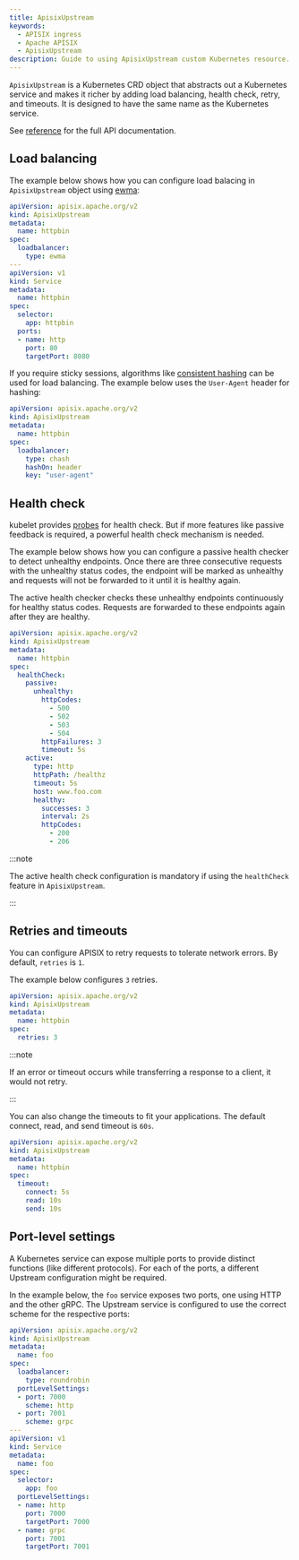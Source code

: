 ```yaml
---
title: ApisixUpstream
keywords:
  - APISIX ingress
  - Apache APISIX
  - ApisixUpstream
description: Guide to using ApisixUpstream custom Kubernetes resource.
---
```

<!--
#
# Licensed to the Apache Software Foundation (ASF) under one or more
# contributor license agreements.  See the NOTICE file distributed with
# this work for additional information regarding copyright ownership.
# The ASF licenses this file to You under the Apache License, Version 2.0
# (the "License"); you may not use this file except in compliance with
# the License.  You may obtain a copy of the License at
#
#     http://www.apache.org/licenses/LICENSE-2.0
#
# Unless required by applicable law or agreed to in writing, software
# distributed under the License is distributed on an "AS IS" BASIS,
# WITHOUT WARRANTIES OR CONDITIONS OF ANY KIND, either express or implied.
# See the License for the specific language governing permissions and
# limitations under the License.
#
-->

`ApisixUpstream` is a Kubernetes CRD object that abstracts out a Kubernetes service and makes it richer by adding load balancing, health check, retry, and timeouts. It is designed to have the same name as the Kubernetes service.

See [reference](https://apisix.apache.org/docs/ingress-controller/references/apisix_upstream) for the full API documentation.

## Load balancing

The example below shows how you can configure load balacing in `ApisixUpstream` object using [ewma](https://linkerd.io/2016/03/16/beyond-round-robin-load-balancing-for-latency/):

```yaml
apiVersion: apisix.apache.org/v2
kind: ApisixUpstream
metadata:
  name: httpbin
spec:
  loadbalancer:
    type: ewma
---
apiVersion: v1
kind: Service
metadata:
  name: httpbin
spec:
  selector:
    app: httpbin
  ports:
  - name: http
    port: 80
    targetPort: 8080
```

If you require sticky sessions, algorithms like [consistent hashing](https://en.wikipedia.org/wiki/Consistent_hashing) can be used for load balancing. The example below uses the `User-Agent` header for hashing:

```yaml
apiVersion: apisix.apache.org/v2
kind: ApisixUpstream
metadata:
  name: httpbin
spec:
  loadbalancer:
    type: chash
    hashOn: header
    key: "user-agent"
```

## Health check

kubelet provides [probes](https://kubernetes.io/docs/tasks/configure-pod-container/configure-liveness-readiness-startup-probes/#:~:text=The%20kubelet%20uses%20readiness%20probes,removed%20from%20Service%20load%20balancers.) for health check. But if more features like passive feedback is required, a powerful health check mechanism is needed.

The example below shows how you can configure a passive health checker to detect unhealthy endpoints. Once there are three consecutive requests with the unhealthy status codes, the endpoint will be marked as unhealthy and requests will not be forwarded to it until it is healthy again.

The active health checker checks these unhealthy endpoints continuously for healthy status codes. Requests are forwarded to these endpoints again after they are healthy.

```yaml
apiVersion: apisix.apache.org/v2
kind: ApisixUpstream
metadata:
  name: httpbin
spec:
  healthCheck:
    passive:
      unhealthy:
        httpCodes:
          - 500
          - 502
          - 503
          - 504
        httpFailures: 3
        timeout: 5s
    active:
      type: http
      httpPath: /healthz
      timeout: 5s
      host: www.foo.com
      healthy:
        successes: 3
        interval: 2s
        httpCodes:
          - 200
          - 206
```

:::note

The active health check configuration is mandatory if using the `healthCheck` feature in `ApisixUpstream`.

:::

## Retries and timeouts

You can configure APISIX to retry requests to tolerate network errors. By default, `retries` is `1`.

The example below configures `3` retries.

```yaml
apiVersion: apisix.apache.org/v2
kind: ApisixUpstream
metadata:
  name: httpbin
spec:
  retries: 3
```

:::note

If an error or timeout occurs while transferring a response to a client, it would not retry.

:::

You can also change the timeouts to fit your applications. The default connect, read, and send timeout is `60s`.

```yaml
apiVersion: apisix.apache.org/v2
kind: ApisixUpstream
metadata:
  name: httpbin
spec:
  timeout:
    connect: 5s
    read: 10s
    send: 10s
```

## Port-level settings

A Kubernetes service can expose multiple ports to provide distinct functions (like different protocols). For each of the ports, a different Upstream configuration might be required.

In the example below, the `foo` service exposes two ports, one using HTTP and the other gRPC. The Upstream service is configured to use the correct scheme for the respective ports:

```yaml
apiVersion: apisix.apache.org/v2
kind: ApisixUpstream
metadata:
  name: foo
spec:
  loadbalancer:
    type: roundrobin
  portLevelSettings:
  - port: 7000
    scheme: http
  - port: 7001
    scheme: grpc
---
apiVersion: v1
kind: Service
metadata:
  name: foo
spec:
  selector:
    app: foo
  portLevelSettings:
  - name: http
    port: 7000
    targetPort: 7000
  - name: grpc
    port: 7001
    targetPort: 7001
```
